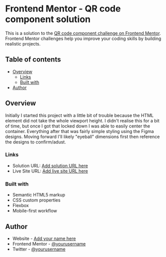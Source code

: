 # Frontend Mentor - QR code component solution

This is a solution to the [QR code component challenge on Frontend Mentor](https://www.frontendmentor.io/challenges/qr-code-component-iux_sIO_H). Frontend Mentor challenges help you improve your coding skills by building realistic projects.

## Table of contents

- [Overview](#overview)
  - [Links](#links)
  - [Built with](#built-with)
- [Author](#author)

## Overview

Initially I started this project with a little bit of trouble because the HTML element did not take the whole viewport height. I didn't realise this for a bit of time, but once I got that locked down I was able to easily center the container. Everything after that was fairly simple styling using the Figma designs. Moving forward I'll likely "eyeball" dimensions first then reference the designs to confirm/adust.

### Links

- Solution URL: [Add solution URL here](https://your-solution-url.com)
- Live Site URL: [Add live site URL here](https://your-live-site-url.com)

### Built with

- Semantic HTML5 markup
- CSS custom properties
- Flexbox
- Mobile-first workflow

## Author

- Website - [Add your name here](TBD)
- Frontend Mentor - [@yourusername](https://www.frontendmentor.io/profile/MiguelBee97)
- Twitter - [@yourusername](TBD)
